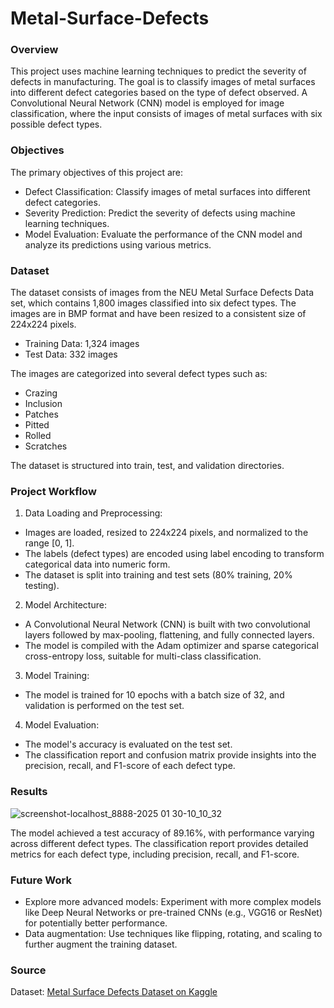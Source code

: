 # Metal-Surface-Defects

### Overview

This project uses machine learning techniques to predict the severity of defects in manufacturing. The goal is to classify images of metal surfaces into different defect categories based on the type of defect observed. A Convolutional Neural Network (CNN) model is employed for image classification, where the input consists of images of metal surfaces with six possible defect types.

### Objectives

The primary objectives of this project are:

- Defect Classification: Classify images of metal surfaces into different defect categories.
- Severity Prediction: Predict the severity of defects using machine learning techniques.
- Model Evaluation: Evaluate the performance of the CNN model and analyze its predictions using various metrics.

### Dataset

The dataset consists of images from the NEU Metal Surface Defects Data set, which contains 1,800 images classified into six defect types. The images are in BMP format and have been resized to a consistent size of 224x224 pixels.

- Training Data: 1,324 images
- Test Data: 332 images
    
The images are categorized into several defect types such as:

- Crazing
- Inclusion
- Patches
- Pitted
- Rolled
- Scratches

The dataset is structured into train, test, and validation directories.

### Project Workflow

1. Data Loading and Preprocessing:
- Images are loaded, resized to 224x224 pixels, and normalized to the range [0, 1].
- The labels (defect types) are encoded using label encoding to transform categorical data into numeric form.
- The dataset is split into training and test sets (80% training, 20% testing).

2. Model Architecture:
- A Convolutional Neural Network (CNN) is built with two convolutional layers followed by max-pooling, flattening, and fully connected layers.
- The model is compiled with the Adam optimizer and sparse categorical cross-entropy loss, suitable for multi-class classification.

3. Model Training:
- The model is trained for 10 epochs with a batch size of 32, and validation is performed on the test set.

4. Model Evaluation:
- The model's accuracy is evaluated on the test set.
- The classification report and confusion matrix provide insights into the precision, recall, and F1-score of each defect type.
    
### Results

![screenshot-localhost_8888-2025 01 30-10_10_32](https://github.com/user-attachments/assets/06d45cd3-4bd0-4df2-942f-618b8682221b)

The model achieved a test accuracy of 89.16%, with performance varying across different defect types. The classification report provides detailed metrics for each defect type, including precision, recall, and F1-score.

### Future Work

- Explore more advanced models: Experiment with more complex models like Deep Neural Networks or pre-trained CNNs (e.g., VGG16 or ResNet) for potentially better performance.
- Data augmentation: Use techniques like flipping, rotating, and scaling to further augment the training dataset.

### Source

Dataset: [Metal Surface Defects Dataset on Kaggle](https://www.kaggle.com/datasets/fantacher/neu-metal-surface-defects-data)
